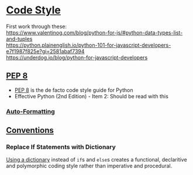 # [Code Style](https://docs.python-guide.org/writing/style/)

First work through these:  
https://www.valentinog.com/blog/python-for-js/#python-data-types-list-and-tuples  
https://python.plainenglish.io/python-101-for-javascript-developers-e7f1987f825e?gi=2581abaf7394  
https://underdog.io/blog/python-for-javascript-developers

## [PEP 8](https://docs.python-guide.org/writing/style/#pep-8)

* [PEP 8](https://peps.python.org/pep-0008/) is the de facto code style guide for Python
* Effective Python (2nd Edition) - Item 2: Should be read with this

### [Auto-Formatting](https://docs.python-guide.org/writing/style/#auto-formatting)

## [Conventions](https://docs.python-guide.org/writing/style/#conventions)





### Replace If Statements with Dictionary

[Using a dictionary](https://www.youtube.com/watch?v=z726s8J8HmI) instead of `if`s and `else`s creates a functional, declaritive and polymorphic coding style rather than imperative and procedural.
